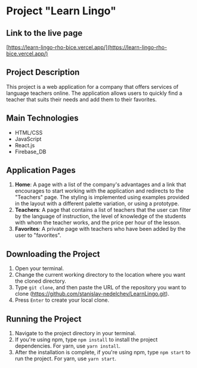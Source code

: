 # Project "Learn Lingo"

## Link to the live page

[https://learn-lingo-rho-bice.vercel.app/](https://learn-lingo-rho-bice.vercel.app/)

## Project Description

This project is a web application for a company that offers services of language
teachers online. The application allows users to quickly find a teacher that
suits their needs and add them to their favorites.

## Main Technologies

- HTML/CSS
- JavaScript
- React.js
- Firebase_DB

## Application Pages

1. **Home**: A page with a list of the company's advantages and a link that
   encourages to start working with the application and redirects to the
   "Teachers" page. The styling is implemented using examples provided in the
   layout with a different palette variation, or using a prototype.
2. **Teachers**: A page that contains a list of teachers that the user can
   filter by the language of instruction, the level of knowledge of the students
   with whom the teacher works, and the price per hour of the lesson.
3. **Favorites**: A private page with teachers who have been added by the user
   to "favorites".

## Downloading the Project

1. Open your terminal.
2. Change the current working directory to the location where you want the
   cloned directory.
3. Type `git clone`, and then paste the URL of the repository you want to clone
   (https://github.com/stanislav-nedelchev/LearnLingo.git).
4. Press `Enter` to create your local clone.

## Running the Project

1. Navigate to the project directory in your terminal.
2. If you're using npm, type `npm install` to install the project dependencies.
   For yarn, use `yarn install`.
3. After the installation is complete, if you're using npm, type `npm start` to
   run the project. For yarn, use `yarn start`.
